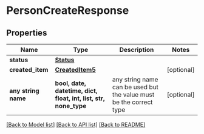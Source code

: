 # PersonCreateResponse


## Properties
Name | Type | Description | Notes
------------ | ------------- | ------------- | -------------
**status** | [**Status**](Status.md) |  | 
**created_item** | [**CreatedItem5**](CreatedItem5.md) |  | [optional] 
**any string name** | **bool, date, datetime, dict, float, int, list, str, none_type** | any string name can be used but the value must be the correct type | [optional]

[[Back to Model list]](../README.md#documentation-for-models) [[Back to API list]](../README.md#documentation-for-api-endpoints) [[Back to README]](../README.md)


